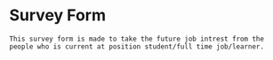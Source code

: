 # Survey Form
    This survey form is made to take the future job intrest from the people who is current at position student/full time job/learner.

